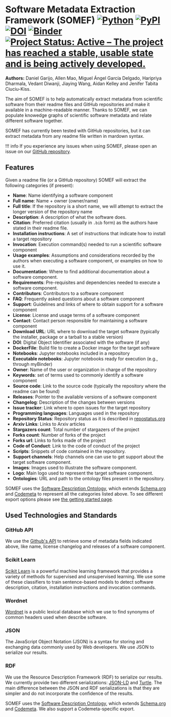 # Software Metadata Extraction Framework (SOMEF) [![Python](https://img.shields.io/pypi/pyversions/somef.svg?style=plastic)](https://badge.fury.io/py/somef) [![PyPI](https://badge.fury.io/py/somef.svg)](https://badge.fury.io/py/somef) [![DOI](https://zenodo.org/badge/190487675.svg)](https://zenodo.org/badge/latestdoi/190487675) [![Binder](https://mybinder.org/badge_logo.svg)](https://mybinder.org/v2/gh/KnowledgeCaptureAndDiscovery/somef/HEAD?filepath=notebook%2FSOMEF%20Usage%20Example.ipynb) [![Project Status: Active – The project has reached a stable, usable state and is being actively developed.](https://www.repostatus.org/badges/latest/active.svg)](https://www.repostatus.org/#active)


**Authors:** Daniel Garijo, Allen Mao, Miguel Ángel García Delgado, Haripriya Dharmala, Vedant Diwanji, Jiaying Wang, Aidan Kelley and Jenifer Tabita Ciuciu-Kiss.

The aim of SOMEF is to help automatically extract metadata from scientific software from their readme files and GitHub repositories and make it available in a machine-readable manner. Thanks to SOMEF, we can populate knowedge graphs of scientific software metadata and relate different software together.

SOMEF has currently been tested with GitHub repositories, but it can extract metadata from any readme file written in mardown syntax.

!!! info
    If you experience any issues when using SOMEF, please open an issue on our [GitHub repository](https://github.com/KnowledgeCaptureAndDiscovery/somef/issues).

## Features
Given a readme file (or a GitHub repository) SOMEF will extract the following categories (if present):

- **Name**: Name identifying a software component
- **Full name**: Name + owner (owner/name)
- **Full title**: If the repository is a short name, we will attempt to extract the longer version of the repository  name
- **Description**: A description of what the software does.
- **Citation**: Preferred citation (usually in `.bib` form) as the authors have stated in their readme file.
- **Installation instructions**: A set of instructions that indicate how to install a target repository
- **Invocation**: Execution command(s) needed to run a scientific software component
- **Usage examples**: Assumptions and considerations recorded by the authors when executing a software component, or examples on how to use it.
- **Documentation**: Where to find additional documentation about a software component.
- **Requirements**: Pre-requisites and dependencies needed to execute a software component.
- **Contributors**: Contributors to a software component
- **FAQ**: Frequently asked questions about a software component
- **Support**: Guidelines and links of where to obtain support for a software component
- **License**: License and usage terms of a software component
- **Contact**: Contact person responsible for maintaining a software component
- **Download URL**: URL where to download the target software (typically the installer, package or a tarball to a stable version)
- **DOI**: Digital Object Identifier associated with the software (if any)
- **DockerFile**: Build file to create a Docker image for the target software
- **Notebooks**: Jupyter notebooks included in a repository
- **Executable notebooks**: Jupyter notebooks ready for execution (e.g., through myBinder)
- **Owner**: Name of the user or organization in charge of the repository
- **Keywords**: set of terms used to commonly identify a software component
- **Source code**: Link to the source code (typically the repository where the readme can be found)
- **Releases**: Pointer to the available versions of a software component
- **Changelog**: Description of the changes between versions
- **Issue tracker**: Link where to open issues for the target repository
- **Programming languages**: Languages used in the repository
- **Repository Status**: Repository status as it is described in [repostatus.org](https://www.repostatus.org/)
- **Arxiv Links**: Links to Arxiv articles
- **Stargazers count**: Total number of stargazers of the project
- **Forks count**: Number of forks of the project
- **Forks url**: Links to forks made of the project
- **Code of Conduct**: Link to the code of conduct of the project
- **Scripts**: Snippets of code contained in the repository.
- **Support channels**: Help channels one can use to get support about the target software component.
- **Images**: Images used to illustrate the software component.
- **Logo**: Main logo used to represent the target software component.
- **Ontologies**: URL and path to the ontology files present in the repository.

SOMEF uses the [Software  Description Ontology](https://w3id.org/okn/o/sd), which extends [Schema.org](https://schema.org) and [Codemeta](https://codemeta.github.io/terms/) to represent all the categories listed above. To see different export options please see [the getting started page](https://somef.readthedocs.io/en/latest/usage/).

## Used Technologies and Standards

### GitHub API
We use the [Github's API](https://developer.github.com/v3/) to retrieve some of metadata fields indicated above, like name, license changelog and releases of a software component. 

### Scikit Learn
[Scikit Learn](https://scikit-learn.org/stable/about.html) is a powerful machine learning framework that provides a variety of methods for supervised and unsupervised learning. We use some of these classifiers to train sentence-based models to detect software description, citation, installation instructions and invocation commands.

### Wordnet
[Wordnet](https://wordnet.princeton.edu/) is a public lexical database which we use to find synonyms of common headers used when describe software. 

### JSON
The JavaScript Object Notation (JSON) is a syntax for storing and exchanging data commonly used by Web developers. We use JSON to serialize  our results.

### RDF
We use the Resource Description Framework (RDF) to serialize our results. We currently provide two different serializations: [JSON-LD](https://www.w3.org/TR/json-ld11/) and [Turtle](https://www.w3.org/TR/turtle/). The main difference between the JSON and RDF serializations is that they are simpler and do not incorporate the confidence of the results.

SOMEF uses the [Software  Description Ontology](https://w3id.org/okn/o/sd), which extends [Schema.org](https://schema.org) and [Codemeta](https://codemeta.github.io/terms/). We also support a Codemeta-specific export.

